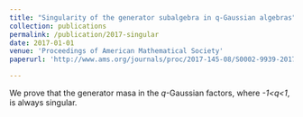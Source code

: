 ```yaml
---
title: "Singularity of the generator subalgebra in q-Gaussian algebras"
collection: publications
permalink: /publication/2017-singular
date: 2017-01-01
venue: 'Proceedings of American Mathematical Society'
paperurl: 'http://www.ams.org/journals/proc/2017-145-08/S0002-9939-2017-13481-9/S0002-9939-2017-13481-9.pdf'

---
```


We prove that the generator masa in the *q*-Gaussian factors, where *-1<q<1*, is always singular.